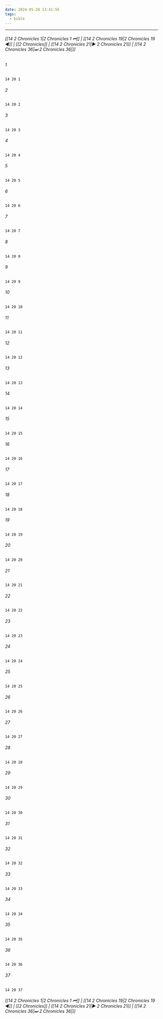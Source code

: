 ```yaml
---
date: 2024-05-28 13:41:56
tags:
  - bible
---
```

___

###### [[14 2 Chronicles 1|2 Chronicles 1 ⏮]] | [[14 2 Chronicles 19|2 Chronicles 19 ◀]] | [[2 Chronicles]] | [[14 2 Chronicles 21|▶ 2 Chronicles 21]] | [[14 2 Chronicles 36|⏭ 2 Chronicles 36|]]

###### 1
``` verse
14 20 1 
```
###### 2
``` verse
14 20 2 
```
###### 3
``` verse
14 20 3 
```
###### 4
``` verse
14 20 4 
```
###### 5
``` verse
14 20 5 
```
###### 6
``` verse
14 20 6 
```
###### 7
``` verse
14 20 7 
```
###### 8
``` verse
14 20 8 
```
###### 9
``` verse
14 20 9 
```
###### 10
``` verse
14 20 10 
```
###### 11
``` verse
14 20 11 
```
###### 12
``` verse
14 20 12 
```
###### 13
``` verse
14 20 13 
```
###### 14
``` verse
14 20 14 
```
###### 15
``` verse
14 20 15 
```
###### 16
``` verse
14 20 16 
```
###### 17
``` verse
14 20 17 
```
###### 18
``` verse
14 20 18 
```
###### 19
``` verse
14 20 19 
```
###### 20
``` verse
14 20 20 
```
###### 21
``` verse
14 20 21 
```
###### 22
``` verse
14 20 22 
```
###### 23
``` verse
14 20 23 
```
###### 24
``` verse
14 20 24 
```
###### 25
``` verse
14 20 25 
```
###### 26
``` verse
14 20 26 
```
###### 27
``` verse
14 20 27 
```
###### 28
``` verse
14 20 28 
```
###### 29
``` verse
14 20 29 
```
###### 30
``` verse
14 20 30 
```
###### 31
``` verse
14 20 31 
```
###### 32
``` verse
14 20 32 
```
###### 33
``` verse
14 20 33 
```
###### 34
``` verse
14 20 34 
```
###### 35
``` verse
14 20 35 
```
###### 36
``` verse
14 20 36 
```
###### 37
``` verse
14 20 37 
```

###### [[14 2 Chronicles 1|2 Chronicles 1 ⏮]] | [[14 2 Chronicles 19|2 Chronicles 19 ◀]] | [[2 Chronicles]] | [[14 2 Chronicles 21|▶ 2 Chronicles 21]] | [[14 2 Chronicles 36|⏭ 2 Chronicles 36|]]

